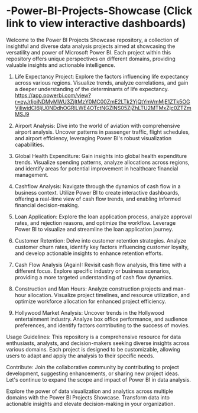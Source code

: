 # -Power-BI-Projects-Showcase (Click link to view interactive dashboards)
Welcome to the Power BI Projects Showcase repository, a collection of insightful and diverse data analysis projects aimed at showcasing the versatility and power of Microsoft Power BI. Each project within this repository offers unique perspectives on different domains, providing valuable insights and actionable intelligence.
1. Life Expectancy Project:
Explore the factors influencing life expectancy across various regions. Visualize trends, analyze correlations, and gain a deeper understanding of the determinants of life expectancy.
https://app.powerbi.com/view?r=eyJrIjoiNDMyMWU3ZjItMzY0MC00ZmE2LTk2YjQtYmVmMjE1ZTk5OGVjIiwidCI6IjU0NDdhOGRlLWE4OTctNGZlNS05ZjZhLTU2MTMxZjc0ZTZmMSJ9
2. Airport Analysis:
Dive into the world of aviation with comprehensive airport analysis. Uncover patterns in passenger traffic, flight schedules, and airport efficiency, leveraging Power BI's robust visualization capabilities.

3. Global Health Expenditure:
Gain insights into global health expenditure trends. Visualize spending patterns, analyze allocations across regions, and identify areas for potential improvement in healthcare financial management.

4. Cashflow Analysis:
Navigate through the dynamics of cash flow in a business context. Utilize Power BI to create interactive dashboards, offering a real-time view of cash flow trends, and enabling informed financial decision-making.

5. Loan Application:
Explore the loan application process, analyze approval rates, and rejection reasons, and optimize the workflow. Leverage Power BI to visualize and streamline the loan application journey.

6. Customer Retention:
Delve into customer retention strategies. Analyze customer churn rates, identify key factors influencing customer loyalty, and develop actionable insights to enhance retention efforts.

7. Cash Flow Analysis (Again):
Revisit cash flow analysis, this time with a different focus. Explore specific industry or business scenarios, providing a more targeted understanding of cash flow dynamics.

8. Construction and Man Hours:
Analyze construction projects and man-hour allocation. Visualize project timelines, and resource utilization, and optimize workforce allocation for enhanced project efficiency.

9. Hollywood Market Analysis:
Uncover trends in the Hollywood entertainment industry. Analyze box office performance, and audience preferences, and identify factors contributing to the success of movies.

Usage Guidelines:
This repository is a comprehensive resource for data enthusiasts, analysts, and decision-makers seeking diverse insights across various domains. Each project is designed to be customizable, allowing users to adapt and apply the analysis to their specific needs.

Contribute:
Join the collaborative community by contributing to project development, suggesting enhancements, or sharing new project ideas. Let's continue to expand the scope and impact of Power BI in data analysis.

Explore the power of data visualization and analytics across multiple domains with the Power BI Projects Showcase. Transform data into actionable insights and elevate decision-making in your organization.
